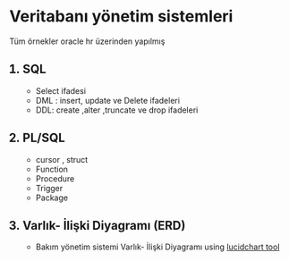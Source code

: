 
<!DOCTYPE html>
<html>
<head>
</head>
<body>
	<h1> Veritabanı yönetim sistemleri</h1>
	<p> Tüm örnekler oracle hr üzerinden yapılmış</p>
	<ol>
		<h2><li > SQL</li></h2>
		<ul>
			<li> Select ifadesi</li>
			<li> DML : insert, update ve Delete ifadeleri</li>
			<li> DDL: create ,alter ,truncate ve drop ifadeleri</li>
		</ul>
		<h2><li > PL/SQL </li></h2>
		<ul> 
			<li> cursor , struct </li>
			<li> Function</li>
			<li> Procedure</li>
			<li> Trigger</li>
			<li> Package</li>
		</ul>
		<h2><li >Varlık- İlişki Diyagramı (ERD)  </li></h2>
		<ul>
			<li>   Bakım yönetim sistemi Varlık- İlişki Diyagramı
			using <a href="https://www.lucidchart.com/">lucidchart tool</a></li>
		</ul>
	</ol>
</body>
</html>
